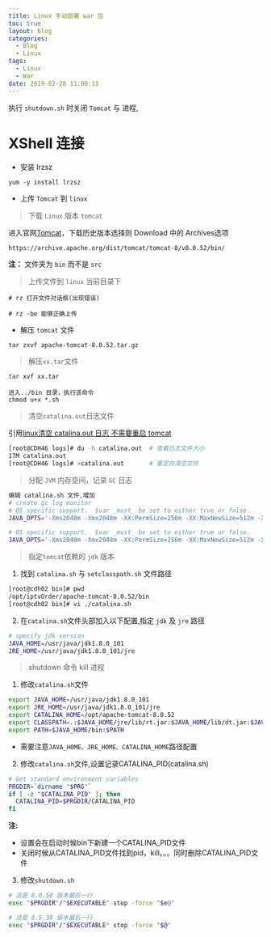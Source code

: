 ```yaml
---
title: Linux 手动部署 war 包
toc: true
layout: blog
categories:
  - Blog
  - Linux
tags: 
  - Linux
  - War
date: 2019-02-28 11:00:13
---
```

执行 `shutdown.sh` 时关闭 `Tomcat` 与 进程,
<!-- more -->

# XShell 连接	

* 安装 lrzsz		

` yum -y install lrzsz `	

* 上传 `Tomcat` 到 `linux`	

> 下载 `Linux` 版本 `tomcat` 

进入官网<a href="https://tomcat.apache.org/" target="_blank">Tomcat</a>，下载历史版本选择则 Download 中的 Archives选项
```
https://archive.apache.org/dist/tomcat/tomcat-8/v8.0.52/bin/
```
**注：** 文件夹为 `bin` 而不是 `src`

> 上传文件到 `linux` 当前目录下	

```text
# rz 打开文件对话框(出现错误)

# rz -be 能够正确上传
```

* 解压 `tomcat` 文件	

```shell
tar zxvf apache-tomcat-8.0.52.tar.gz 
```

> 解压`xx.tar`文件	

```sh
tar xvf xx.tar
```

```
进入../bin 目录，执行该命令
chmod u+x *.sh
```
> 清空`catalina.out`日志文件	

引用<a href="https://www.cnblogs.com/ainihaozhen/p/9466524.html" target="_blank">linux清空 catalina.out 日志 不需要重启 tomcat</a>

```sh
[root@CDH46 logs]# du -h catalina.out  # 查看日志文件大小
17M	catalina.out 					   
[root@CDH46 logs]# >catalina.out  	   # 重定向清空文件
```

> 分配 `JVM` 内存空间，记录 `GC` 日志	

```sh
编辑 catalina.sh 文件,增加
# create gc log monitor
# OS specific support.  $var _must_ be set to either true or false.
JAVA_OPTS='-Xms2048m -Xmx2048m -XX:PermSize=256m -XX:MaxNewSize=512m -XX:MaxPermSize=512m -XX:ParallelGCThreads=8 -XX:+UseConcMarkSweepGC -Xloggc:/opt/apache-tomcat-8.0.52/logs/tomcat_gc.log'

# OS specific support.  $var _must_ be set to either true or false.
JAVA_OPTS='-Xms2048m -Xmx2048m -XX:PermSize=256m -XX:MaxNewSize=512m -XX:MaxPermSize=512m -XX:ParallelGCThreads=8 -XX:+UseConcMarkSweepGC'
```

> 指定`tomcat`依赖的 `jdk` 版本	

1. 找到 `catalina.sh` 与 `setclasspath.sh` 文件路径	

```sh
[root@cdh02 bin]# pwd
/opt/iptvOrder/apache-tomcat-8.0.52/bin
[root@cdh02 bin]# vi ./catalina.sh 
```

2. 在`catalina.sh`文件头部加入以下配置,指定 `jdk` 及 `jre` 路径

```sh
# specify jdk version
JAVA_HOME=/usr/java/jdk1.8.0_101
JRE_HOME=/usr/java/jdk1.8.0_101/jre
```

> shutdown 命令 kill 进程 

1. 修改`catalina.sh`文件

```sh
export JAVA_HOME=/usr/java/jdk1.8.0_101
export JRE_HOME=/usr/java/jdk1.8.0_101/jre
export CATALINA_HOME=/opt/apache-tomcat-8.0.52
export CLASSPATH=.:$JAVA_HOME/jre/lib/rt.jar:$JAVA_HOME/lib/dt.jar:$JAVA_HOME/lib/tools.jar
export PATH=$JAVA_HOME/bin:$PATH
```

* 需要注意`JAVA_HOME、JRE_HOME、CATALINA_HOME`路径配置

2. 修改`catalina.sh`文件,设置记录CATALINA_PID(catalina.sh)

```sh
# Get standard environment variables
PRGDIR=`dirname "$PRG"`
if [ -z "$CATALINA_PID" ]; then
  CATALINA_PID=$PRGDIR/CATALINA_PID
fi
```

**注:** 

* 设置会在启动时候bin下新建一个CATALINA_PID文件
* 关闭时候从CATALINA_PID文件找到pid，kill。。。同时删除CATALINA_PID文件

3. 修改`shutdown.sh`

```sh
# 这是 8.0.50 版本最后一行
exec "$PRGDIR"/"$EXECUTABLE" stop -force "$e@"

# 这是 8.5.38 版本最后一行
exec "$PRGDIR"/"$EXECUTABLE" stop -force "$@"
```
